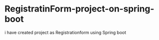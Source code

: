 # RegistratinForm-project-on-spring-boot
i have created project as Registrationform using Spring boot
